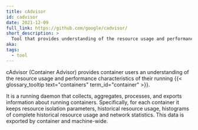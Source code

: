 ```yaml
---
title: cAdvisor
id: cadvisor
date: 2021-12-09
full_link: https://github.com/google/cadvisor/
short_description: >
  Tool that provides understanding of the resource usage and performance characteristics for containers
aka:
tags:
  - tool
---
```


cAdvisor (Container Advisor) provides container users an understanding of the resource usage and performance characteristics of their running {{< glossary_tooltip text="containers" term_id="container" >}}.

<!--more-->

It is a running daemon that collects, aggregates, processes, and exports information about running containers. Specifically, for each container it keeps resource isolation parameters, historical resource usage, histograms of complete historical resource usage and network statistics. This data is exported by container and machine-wide.
